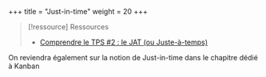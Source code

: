 +++
title = "Just-in-time"
weight = 20
+++

> [!ressource] Ressources
> - [Comprendre le TPS #2 : le JAT (ou Juste-à-temps)](https://blog.toyota-forklifts.fr/tps-jat-juste-a-temps-production-demande)

On reviendra également sur la notion de Just-in-time dans le chapitre dédié à Kanban
